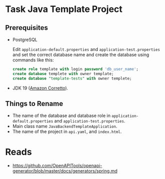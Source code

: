 # Task Java Template Project

## Prerequisites

* PostgreSQL

  Edit `application-default.properties` and `application-test.properties` and set the correct database name and create
  the database using commands like this:
    ```sql
    create role template with login password 'db_user_name';
    create database templete with owner template;
    create database "template-tests" with owner templete;
    ```

* JDK 19 ([Amazon Corretto](https://github.com/corretto/corretto-19/releases)).

## Things to Rename

* The name of the database and database role in `application-default.properties` and `application-test.properties`.
* Main class name `JavaBackendTemplateApplication`.
* The name of the project in `api.yaml`, and `index.html`.

# Reads

* https://github.com/OpenAPITools/openapi-generator/blob/master/docs/generators/spring.md


